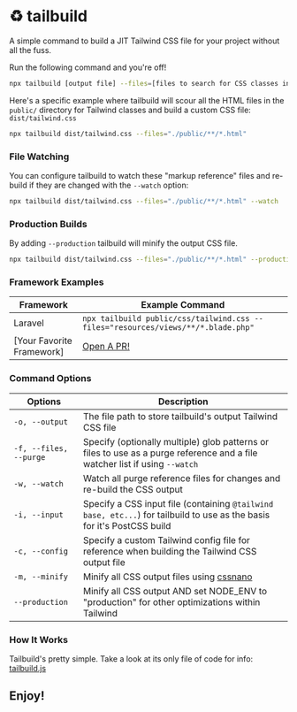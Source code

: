 # ♻️ tailbuild

A simple command to build a JIT Tailwind CSS file for your project without all the fuss.

Run the following command and you're off!

```bash
npx tailbuild [output file] --files=[files to search for CSS classes in and generate Tailwind from]
```

Here's a specific example where tailbuild will scour all the HTML files in the `public/` directory for Tailwind classes and build a custom CSS file: `dist/tailwind.css`

```bash
npx tailbuild dist/tailwind.css --files="./public/**/*.html"
```

### File Watching
You can configure tailbuild to watch these "markup reference" files and re-build if they are changed with the `--watch` option:

```bash
npx tailbuild dist/tailwind.css --files="./public/**/*.html" --watch
```

### Production Builds
By adding `--production` tailbuild will minify the output CSS file.

```bash
npx tailbuild dist/tailwind.css --files="./public/**/*.html" --production
```

### Framework Examples
| Framework | Example Command |
| --- | --- |
| Laravel | `npx tailbuild public/css/tailwind.css --files="resources/views/**/*.blade.php"` |
| [Your Favorite Framework] | [Open A PR!](https://github.com/calebporzio/tailbuild/pulls) |

### Command Options
| Options | Description |
| --- | --- |
| `-o, --output` | The file path to store tailbuild's output Tailwind CSS file |
| `-f, --files, --purge` | Specify (optionally multiple) glob patterns or files to use as a purge reference and a file watcher list if using `--watch` |
| `-w, --watch` | Watch all purge reference files for changes and re-build the CSS output |
| `-i, --input` | Specify a CSS input file (containing `@tailwind base, etc...`) for tailbuild to use as the basis for it's PostCSS build |
| `-c, --config` | Specify a custom Tailwind config file for reference when building the Tailwind CSS output file |
| `-m, --minify` | Minify all CSS output files using [cssnano](https://github.com/cssnano/cssnano) |
| `--production` | Minify all CSS output AND set NODE_ENV to "production" for other optimizations within Tailwind |

### How It Works

Tailbuild's pretty simple. Take a look at its only file of code for info: [tailbuild.js](https://github.com/calebporzio/tailbuild/blob/main/tailbuild.js)

## Enjoy!
